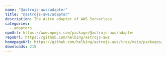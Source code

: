 ```yaml
---
name: "@astrojs-aws/adapter"
title: "@astrojs-aws/adapter"
description: The Astro adapter of AWS Serverless
categories:
  - adapters
npmUrl: https://www.npmjs.com/package/@astrojs-aws/adapter
repoUrl: https://github.com/helbing/astrojs-aws
homepageUrl: https://github.com/helbing/astrojs-aws/tree/main/packages/adapter
downloads: 215
---
```

